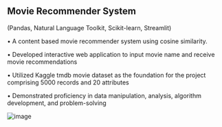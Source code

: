 ## Movie Recommender System 
(Pandas, Natural Language Toolkit, Scikit-learn, Streamlit) 

• A content based movie recommender system using cosine similarity.
                                  
•	Developed interactive web application to input movie name and receive movie recommendations 

•	Utilized Kaggle tmdb movie dataset as the foundation for the project comprising 5000 records and 20 attributes

•	Demonstrated proficiency in data manipulation, analysis, algorithm development, and problem-solving



![image](https://github.com/satakshideshmukh12/Movie-Recommendation-Sytem/assets/49757518/6360f5cf-92d9-4d84-9916-eb90ccd1b3ea)
